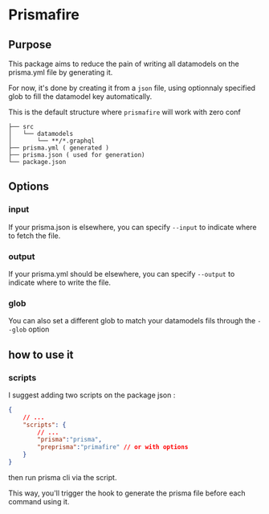 # Prismafire

## Purpose 

This package aims to reduce the pain of writing all datamodels on the prisma.yml file by generating it.

For now, it's done by creating it from a `json` file, using optionnaly specified glob to fill the datamodel key automatically.

This is the default structure where `prismafire` will work with zero conf

```
├── src
│   └── datamodels
│       └── **/*.graphql
├── prisma.yml ( generated )
├── prisma.json ( used for generation)
└── package.json
```

## Options 
### input
If your prisma.json is elsewhere, you can specify `--input` to indicate where to fetch the file.
### output
If your prisma.yml should be elsewhere, you can specify ```--output``` to indicate where to write the file.
### glob
You can also set a different glob to match your datamodels fils through the ```--glob``` option 

## how to use it 
### scripts 

I suggest adding two scripts on the package json : 

```json 
{
    // ...
    "scripts": {
        // ...
        "prisma":"prisma",
        "preprisma":"primafire" // or with options 
    }
}
```
then run prisma cli via the script.

This way, you'll trigger the hook to generate the prisma file before each command using it.
